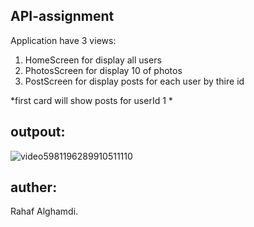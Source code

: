 
## API-assignment


Application have 3 views:
1. HomeScreen for display all users
2. PhotosScreen for display 10 of photos
3. PostScreen for display posts for each user by thire id

*first card will show posts for userId 1 *

## outpout:
![video5981196289910511110](https://github.com/user-attachments/assets/9d3ec429-e170-42b5-a5ca-a2b2b532c917)



## auther:
Rahaf Alghamdi.
